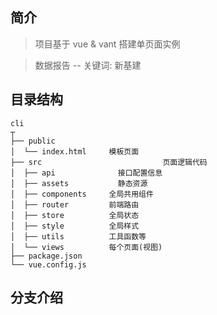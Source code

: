 ## 简介

> 项目基于 vue & vant 搭建单页面实例

> 数据报告 -- 关键词: 新基建

## 目录结构

```
cli
┬
├── public
│  └── index.html     模板页面
├── src							  页面逻辑代码
│  ├── api        		接口配置信息
│  ├── assets        	静态资源
│  ├── components     全局共用组件
│  ├── router         前端路由
│  ├── store          全局状态
│  ├── style          全局样式
│  ├── utils          工具函数等
│  └── views          每个页面(视图)
├── package.json
└── vue.config.js
```

## 分支介绍

